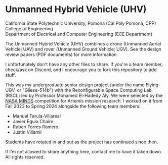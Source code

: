 # Unmanned Hybrid Vehicle (UHV)

California State Polytechnic University, Pomona (Cal Poly Pomona, CPP)\
College of Engineering\
Department of Electrical and Computer Engineering (ECE Department)

The Unmanned Hybrid Vehicle (UHV) combines a drone (Unmanned Aerial Vehicle; UAV) and rover (Unmanned Ground Vehicle; UGV). See the design review papers (PDF documents) for more information.

I unfortunately don't have any other files to share. If you're a team member, check/ask on Discord, and I encourage you to fork this repository to add stuff.

This was my undergraduate senior design project (under the name Flying UGV, or "Gliese-514b") with the Reconfigurable Space Computing Lab (RSCL) led by Professor Mohamed El-Hadedy Aly. We were selected by the [NASA MINDS](https://www.nasa.gov/learning-resources/minority-university-research-education-project/nasa-minds/) competition for Artemis mission research. I worked on it from Fall 2023 to Spring 2024 alongside the following team members:

- Manuel Tarula-Villareal
- Javier Eguia Chaire
- Ruben Torres Romero
- Justin Villamil

Students have rotated in and out as the project has continued since then.

If I'm not allowed to share anything here, contact me to have it taken down. All rights reserved.
